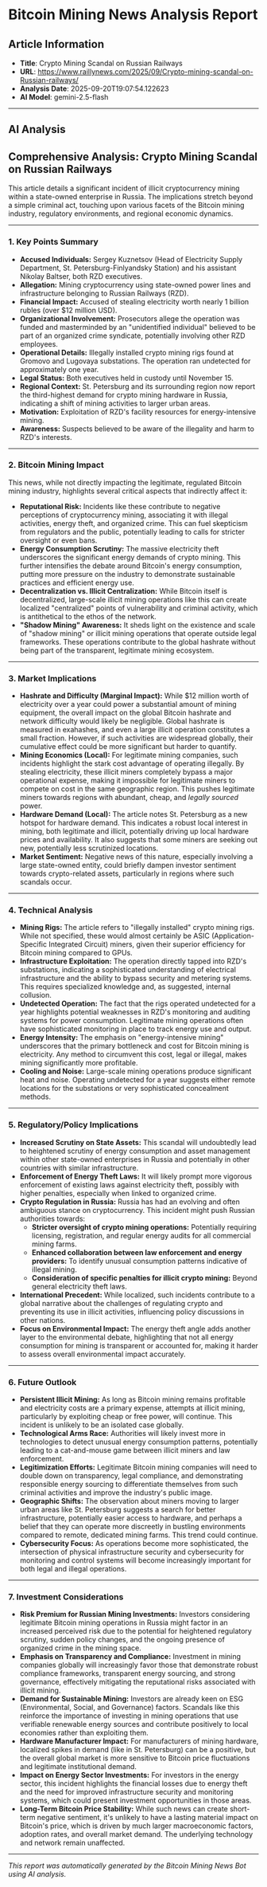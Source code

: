 # Bitcoin Mining News Analysis Report

## Article Information
- **Title**: Crypto Mining Scandal on Russian Railways
- **URL**: https://www.raillynews.com/2025/09/Crypto-mining-scandal-on-Russian-railways/
- **Analysis Date**: 2025-09-20T19:07:54.122623
- **AI Model**: gemini-2.5-flash

---

## AI Analysis

## Comprehensive Analysis: Crypto Mining Scandal on Russian Railways

This article details a significant incident of illicit cryptocurrency mining within a state-owned enterprise in Russia. The implications stretch beyond a simple criminal act, touching upon various facets of the Bitcoin mining industry, regulatory environments, and regional economic dynamics.

---

### 1. Key Points Summary

*   **Accused Individuals:** Sergey Kuznetsov (Head of Electricity Supply Department, St. Petersburg-Finlyandsky Station) and his assistant Nikolay Baltser, both RZD executives.
*   **Allegation:** Mining cryptocurrency using state-owned power lines and infrastructure belonging to Russian Railways (RZD).
*   **Financial Impact:** Accused of stealing electricity worth nearly 1 billion rubles (over $12 million USD).
*   **Organizational Involvement:** Prosecutors allege the operation was funded and masterminded by an "unidentified individual" believed to be part of an organized crime syndicate, potentially involving other RZD employees.
*   **Operational Details:** Illegally installed crypto mining rigs found at Gromovo and Lugovaya substations. The operation ran undetected for approximately one year.
*   **Legal Status:** Both executives held in custody until November 15.
*   **Regional Context:** St. Petersburg and its surrounding region now report the third-highest demand for crypto mining hardware in Russia, indicating a shift of mining activities to larger urban areas.
*   **Motivation:** Exploitation of RZD's facility resources for energy-intensive mining.
*   **Awareness:** Suspects believed to be aware of the illegality and harm to RZD's interests.

---

### 2. Bitcoin Mining Impact

This news, while not directly impacting the legitimate, regulated Bitcoin mining industry, highlights several critical aspects that indirectly affect it:

*   **Reputational Risk:** Incidents like these contribute to negative perceptions of cryptocurrency mining, associating it with illegal activities, energy theft, and organized crime. This can fuel skepticism from regulators and the public, potentially leading to calls for stricter oversight or even bans.
*   **Energy Consumption Scrutiny:** The massive electricity theft underscores the significant energy demands of crypto mining. This further intensifies the debate around Bitcoin's energy consumption, putting more pressure on the industry to demonstrate sustainable practices and efficient energy use.
*   **Decentralization vs. Illicit Centralization:** While Bitcoin itself is decentralized, large-scale illicit mining operations like this can create localized "centralized" points of vulnerability and criminal activity, which is antithetical to the ethos of the network.
*   **"Shadow Mining" Awareness:** It sheds light on the existence and scale of "shadow mining" or illicit mining operations that operate outside legal frameworks. These operations contribute to the global hashrate without being part of the transparent, legitimate mining ecosystem.

---

### 3. Market Implications

*   **Hashrate and Difficulty (Marginal Impact):** While $12 million worth of electricity over a year could power a substantial amount of mining equipment, the overall impact on the global Bitcoin hashrate and network difficulty would likely be negligible. Global hashrate is measured in exahashes, and even a large illicit operation constitutes a small fraction. However, if such activities are widespread globally, their cumulative effect could be more significant but harder to quantify.
*   **Mining Economics (Local):** For legitimate mining companies, such incidents highlight the stark cost advantage of operating illegally. By stealing electricity, these illicit miners completely bypass a major operational expense, making it impossible for legitimate miners to compete on cost in the same geographic region. This pushes legitimate miners towards regions with abundant, cheap, and *legally sourced* power.
*   **Hardware Demand (Local):** The article notes St. Petersburg as a new hotspot for hardware demand. This indicates a robust local interest in mining, both legitimate and illicit, potentially driving up local hardware prices and availability. It also suggests that some miners are seeking out new, potentially less scrutinized locations.
*   **Market Sentiment:** Negative news of this nature, especially involving a large state-owned entity, could briefly dampen investor sentiment towards crypto-related assets, particularly in regions where such scandals occur.

---

### 4. Technical Analysis

*   **Mining Rigs:** The article refers to "illegally installed" crypto mining rigs. While not specified, these would almost certainly be ASIC (Application-Specific Integrated Circuit) miners, given their superior efficiency for Bitcoin mining compared to GPUs.
*   **Infrastructure Exploitation:** The operation directly tapped into RZD's substations, indicating a sophisticated understanding of electrical infrastructure and the ability to bypass security and metering systems. This requires specialized knowledge and, as suggested, internal collusion.
*   **Undetected Operation:** The fact that the rigs operated undetected for a year highlights potential weaknesses in RZD's monitoring and auditing systems for power consumption. Legitimate mining operations often have sophisticated monitoring in place to track energy use and output.
*   **Energy Intensity:** The emphasis on "energy-intensive mining" underscores that the primary bottleneck and cost for Bitcoin mining is electricity. Any method to circumvent this cost, legal or illegal, makes mining significantly more profitable.
*   **Cooling and Noise:** Large-scale mining operations produce significant heat and noise. Operating undetected for a year suggests either remote locations for the substations or very sophisticated concealment methods.

---

### 5. Regulatory/Policy Implications

*   **Increased Scrutiny on State Assets:** This scandal will undoubtedly lead to heightened scrutiny of energy consumption and asset management within other state-owned enterprises in Russia and potentially in other countries with similar infrastructure.
*   **Enforcement of Energy Theft Laws:** It will likely prompt more vigorous enforcement of existing laws against electricity theft, possibly with higher penalties, especially when linked to organized crime.
*   **Crypto Regulation in Russia:** Russia has had an evolving and often ambiguous stance on cryptocurrency. This incident might push Russian authorities towards:
    *   **Stricter oversight of crypto mining operations:** Potentially requiring licensing, registration, and regular energy audits for all commercial mining farms.
    *   **Enhanced collaboration between law enforcement and energy providers:** To identify unusual consumption patterns indicative of illegal mining.
    *   **Consideration of specific penalties for illicit crypto mining:** Beyond general electricity theft laws.
*   **International Precedent:** While localized, such incidents contribute to a global narrative about the challenges of regulating crypto and preventing its use in illicit activities, influencing policy discussions in other nations.
*   **Focus on Environmental Impact:** The energy theft angle adds another layer to the environmental debate, highlighting that not all energy consumption for mining is transparent or accounted for, making it harder to assess overall environmental impact accurately.

---

### 6. Future Outlook

*   **Persistent Illicit Mining:** As long as Bitcoin mining remains profitable and electricity costs are a primary expense, attempts at illicit mining, particularly by exploiting cheap or free power, will continue. This incident is unlikely to be an isolated case globally.
*   **Technological Arms Race:** Authorities will likely invest more in technologies to detect unusual energy consumption patterns, potentially leading to a cat-and-mouse game between illicit miners and law enforcement.
*   **Legitimization Efforts:** Legitimate Bitcoin mining companies will need to double down on transparency, legal compliance, and demonstrating responsible energy sourcing to differentiate themselves from such criminal activities and improve the industry's public image.
*   **Geographic Shifts:** The observation about miners moving to larger urban areas like St. Petersburg suggests a search for better infrastructure, potentially easier access to hardware, and perhaps a belief that they can operate more discreetly in bustling environments compared to remote, dedicated mining farms. This trend could continue.
*   **Cybersecurity Focus:** As operations become more sophisticated, the intersection of physical infrastructure security and cybersecurity for monitoring and control systems will become increasingly important for both legal and illegal operations.

---

### 7. Investment Considerations

*   **Risk Premium for Russian Mining Investments:** Investors considering legitimate Bitcoin mining operations in Russia might factor in an increased perceived risk due to the potential for heightened regulatory scrutiny, sudden policy changes, and the ongoing presence of organized crime in the mining space.
*   **Emphasis on Transparency and Compliance:** Investment in mining companies globally will increasingly favor those that demonstrate robust compliance frameworks, transparent energy sourcing, and strong governance, effectively mitigating the reputational risks associated with illicit mining.
*   **Demand for Sustainable Mining:** Investors are already keen on ESG (Environmental, Social, and Governance) factors. Scandals like this reinforce the importance of investing in mining operations that use verifiable renewable energy sources and contribute positively to local economies rather than exploiting them.
*   **Hardware Manufacturer Impact:** For manufacturers of mining hardware, localized spikes in demand (like in St. Petersburg) can be a positive, but the overall global market is more sensitive to Bitcoin price fluctuations and legitimate institutional demand.
*   **Impact on Energy Sector Investments:** For investors in the energy sector, this incident highlights the financial losses due to energy theft and the need for improved infrastructure security and monitoring systems, which could present investment opportunities in those areas.
*   **Long-Term Bitcoin Price Stability:** While such news can create short-term negative sentiment, it's unlikely to have a lasting material impact on Bitcoin's price, which is driven by much larger macroeconomic factors, adoption rates, and overall market demand. The underlying technology and network remain unaffected.

---

*This report was automatically generated by the Bitcoin Mining News Bot using AI analysis.*
